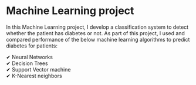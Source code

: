# Machine Learning project
In this Machine Learning project, I develop a classification system to detect whether the patient has diabetes or not. As part of this project, I used and compared performance of the below machine learning algorithms to predict diabetes for patients: 

✔	Neural Networks   
✔	Decision Trees   
✔	Support Vector machine  
✔	K-Nearest neighbors   
